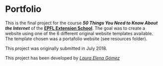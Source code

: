 # Portfolio

This is the final project for the course **_50 Things You Need to Know About the Internet_** of the [**EPFL Extension School**](https://www.extensionschool.ch/foundations-of-digital-literacy-and-the-internet). The goal was to create a website using one of the 6 different original website templates available. The template chosen was a portafolio website (see resources folder).

This project was originally submitted in July 2018.

This project has been developed by [_Laura Elena Gómez_](https://elenagoto.ch)
